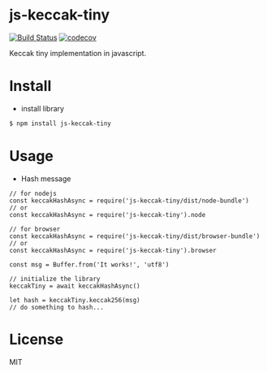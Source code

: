 # js-keccak-tiny
[![Build Status](https://travis-ci.org/sc0Vu/js-keccak-tiny.svg?branch=master)](https://travis-ci.org/sc0Vu/js-keccak-tiny)
[![codecov](https://codecov.io/gh/sc0Vu/js-keccak-tiny/branch/master/graph/badge.svg)](https://codecov.io/gh/sc0Vu/js-keccak-tiny)

Keccak tiny implementation in javascript.

# Install

* install library

```BASH
$ npm install js-keccak-tiny
```

# Usage

* Hash message
```JS
// for nodejs
const keccakHashAsync = require('js-keccak-tiny/dist/node-bundle')
// or
const keccakHashAsync = require('js-keccak-tiny').node

// for browser
const keccakHashAsync = require('js-keccak-tiny/dist/browser-bundle')
// or
const keccakHashAsync = require('js-keccak-tiny').browser

const msg = Buffer.from('It works!', 'utf8')

// initialize the library
keccakTiny = await keccakHashAsync()

let hash = keccakTiny.keccak256(msg)
// do something to hash...
```

# License

MIT
